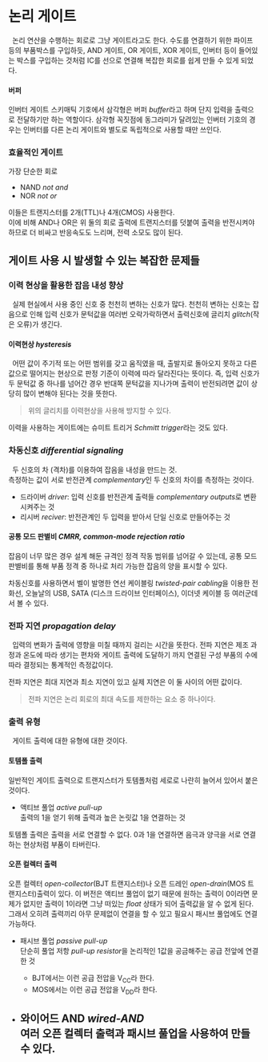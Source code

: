 # 논리 게이트
&nbsp; 논리 연산을 수행하는 회로로 그냥 게이트라고도 한다.
수도를 연결하기 위한 파이프 등의 부품박스를 구입하듯,
AND 게이트, OR 게이트, XOR 게이트, 인버터 등이 들어있는 박스를 구입하는 것처럼
IC를 선으로 연결해 복잡한 회로를 쉽게 만들 수 있게 되었다.

#### 버퍼
인버터 게이트 스키매틱 기호에서 삼각형은 버퍼 *buffer*라고 하며 단지 입력을 출력으로
전달하기만 하는 역할이다. 삼각형 꼭짓점에 동그라미가 달려있는 인버터 기호의 경우는 인버터를
다른 논리 게이트와 별도로 독립적으로 사용할 때만 쓰인다.

### 효율적인 게이트
가장 단순한 회로
- NAND *not and*
- NOR *not or*

이들은 트랜지스터를 2개(TTL)나 4개(CMOS) 사용한다.  
이에 비해 AND나 OR은 위 둘의 회로 출력에 트랜지스터를 덧붙여 출력을 반전시켜야 하므로
더 비싸고 반응속도도 느리며, 전력 소모도 많이 된다.

## 게이트 사용 시 발생할 수 있는 복잡한 문제들
### 이력 현상을 활용한 잡음 내성 향상
&nbsp; 실제 현실에서 사용 중인 신호 중 천천히 변하는 신호가 많다.
천천히 변하는 신호는 잡음으로 인해 입력 신호가 문턱값을 여러번 오락가락하면서 출력신호에
글리치 *glitch*(작은 오류)가 생긴다.

#### 이력현상 *hysteresis*
&nbsp; 어떤 값이 주기적 또는 어떤 범위를 갖고 움직였을 때, 출발지로 돌아오지 못하고 다른 값으로 떨어지는 현상으로
판정 기준이 이력에 따라 달라진다는 뜻이다. 즉, 입력 신호가 두 문턱값 중 하나를 넘어간 경우
반대쪽 문턱값을 지나가며 출력이 반전되려면 값이 상당히 많이 변해야 된다는 것을 뜻한다.

> 위의 글리치를 이력현상을 사용해 방지할 수 있다.

이력을 사용하는 게이트에는 슈미트 트리거 *Schmitt trigger*라는 것도 있다.

### 차동신호 *differential signaling*
&nbsp; 두 신호의 차 (격차)를 이용하여 잡음을 내성을 만드는 것.  
측정하는 값이 서로 반전관계 *complementary*인 두 신호의 차이를 측정하는 것이다.
- 드라이버 *driver*: 입력 신호를 반전관계 출력들 *complementary outputs*로 변환시켜주는 것
- 리시버 *reciver*: 반전관계인 두 입력을 받아서 단일 신호로 만들어주는 것

#### 공통 모드 판별비 *CMRR, common-mode rejection ratio*
잡음이 너무 많은 경우 설계 해둔 규격인 정격 작동 범위를 넘어갈 수 있는데, 공통 모드 판별비를 통해
부품 정격 중 하나로 처리 가능한 잡음의 양을 표시할 수 있다.

차동신호를 사용하면서 벨이 발명한 연선 케이블링 *twisted-pair cabling*을 이용한 전화선, 오늘날의 USB,
SATA (디스크 드라이브 인터페이스), 이더넷 케이블 등 여러군데서 볼 수 있다.
 
### 전파 지연 *propagation delay*
&nbsp; 입력의 변화가 출력에 영향을 미칠 때까지 걸리는 시간을 뜻한다.
전파 지연은 제조 과정과 온도에 따라 생기는 편차와 게이트 출력에 도달하기 까지 연결된 구성 부품의 수에
따라 결정되는 통계적인 측정값이다.

전파 지연은 최대 지연과 최소 지연이 있고 실제 지연은 이 둘 사이의 어떤 값이다.
> 전파 지연은 논리 회로의 최대 속도를 제한하는 요소 중 하나이다.

### 출력 유형
&nbsp; 게이트 출력에 대한 유형에 대한 것이다.

#### 토템폴 출력
일반적인 게이트 출력으로 트랜지스터가 토템폴처럼 세로로 나란히 늘어서 있어서 붙은 것이다.
- 액티브 풀업 *active pull-up*  
출력의 1을 얻기 위해 출력과 높은 논릿값 1을 연결하는 것  

토템폴 출력은 출력을 서로 연결할 수 없다. 0과 1을 연결하면 음극과 양극을 서로 연결하는 현상처럼 부품이 타버린다.

#### 오픈 컬렉터 출력
오픈 컬렉터 *open-collector*(BJT 트랜지스터)나 오픈 드레인 *open-drain*(MOS 트랜지스터)출력이 있다.
이 버전은 액티브 풀업이 없기 때문에 원하는 출력이 0이라면 문제가 없지만 출력이 1이라면 그냥 떠있는 *float* 상태가 되어
출력값을 알 수 없게 된다. 그래서 오히려 출력끼리 아무 문제없이 연결을 할 수 있고 필요시 패시브 풀업에도 연결 가능하다.

- 패시브 풀업 *passive pull-up*  
단순히 풀업 저항 *pull-up resistor*을 논리적인 1값을 공금해주는 공급 전앞에 연결한 것
  - BJT에서는 이런 공급 전압을 V<sub>CC</sub>라 한다.
  - MOS에서는 이런 공급 전압을 V<sub>DD</sub>라 한다.
  
- 와이어드 AND *wired-AND*  
여러 오픈 컬렉터 출력과 패시브 풀업을 사용하여 만들 수 있다.
  - 